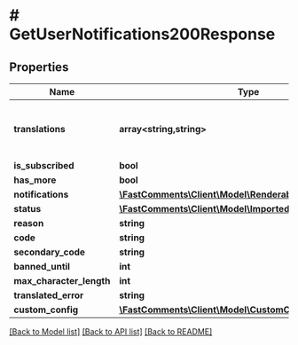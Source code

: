 # # GetUserNotifications200Response

## Properties

Name | Type | Description | Notes
------------ | ------------- | ------------- | -------------
**translations** | **array<string,string>** | Construct a type with a set of properties K of type T | [optional]
**is_subscribed** | **bool** |  |
**has_more** | **bool** |  |
**notifications** | [**\FastComments\Client\Model\RenderableUserNotification[]**](RenderableUserNotification.md) |  |
**status** | [**\FastComments\Client\Model\ImportedAPIStatusFAILED**](ImportedAPIStatusFAILED.md) |  |
**reason** | **string** |  |
**code** | **string** |  |
**secondary_code** | **string** |  | [optional]
**banned_until** | **int** |  | [optional]
**max_character_length** | **int** |  | [optional]
**translated_error** | **string** |  | [optional]
**custom_config** | [**\FastComments\Client\Model\CustomConfigParameters**](CustomConfigParameters.md) |  | [optional]

[[Back to Model list]](../../README.md#models) [[Back to API list]](../../README.md#endpoints) [[Back to README]](../../README.md)
